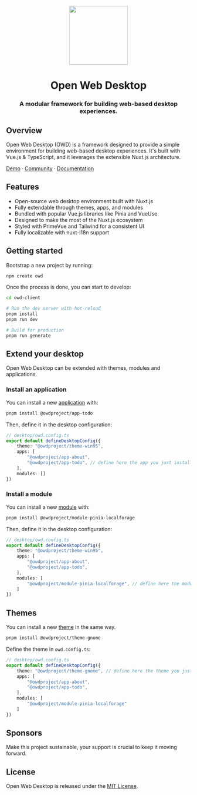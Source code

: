 <p align="center">
  <img width="160" height="160" src="https://avatars.githubusercontent.com/u/65117737?s=160&v=4" />
</p>
<h1 align="center">Open Web Desktop</h1>
<h3 align="center">
  A modular framework for building web-based desktop experiences.
</h3>

## Overview

Open Web Desktop (OWD) is a framework designed to provide a simple environment for building web-based desktop experiences. It's built with Vue.js & TypeScript, and it leverages the extensible Nuxt.js architecture.

[Demo](https://atproto-os.pages.dev/) · [Community](https://discord.gg/zPNaN2HAaA) · [Documentation](https://owdproject.org/)

## Features

- Open-source web desktop environment built with Nuxt.js
- Fully extendable through themes, apps, and modules
- Bundled with popular Vue.js libraries like Pinia and VueUse
- Designed to make the most of the Nuxt.js ecosystem
- Styled with PrimeVue and Tailwind for a consistent UI
- Fully localizable with nuxt-i18n support

## Getting started

Bootstrap a new project by running:

```bash
npm create owd
```

Once the process is done, you can start to develop:

```bash
cd owd-client

# Run the dev server with hot-reload
pnpm install
pnpm run dev

# Build for production
pnpm run generate
```

## Extend your desktop

Open Web Desktop can be extended with themes, modules and applications.

### Install an application

You can install a new [application](https://github.com/topics/owd-apps) with:

```bash
pnpm install @owdproject/app-todo
```

Then, define it in the desktop configuration:

```typescript
// desktop/owd.config.ts
export default defineDesktopConfig({
    theme: "@owdproject/theme-win95",
    apps: [
        "@owdproject/app-about",
        "@owdproject/app-todo", // define here the app you just installed
    ],
    modules: []
})
```

### Install a module

You can install a new [module](https://github.com/topics/owd-modules) with:

```bash
pnpm install @owdproject/module-pinia-localforage
```

Then, define it in the desktop configuration:

```typescript
// desktop/owd.config.ts
export default defineDesktopConfig({
    theme: "@owdproject/theme-win95",
    apps: [
        "@owdproject/app-about",
        "@owdproject/app-todo",
    ],
    modules: [
        "@owdproject/module-pinia-localforage", // define here the module you just installed
    ]
})
```

## Themes
You can install a new [theme](https://github.com/topics/owd-themes) in the same way.

```bash
pnpm install @owdproject/theme-gnome
```

Define the theme in `owd.config.ts`:

```typescript
// desktop/owd.config.ts
export default defineDesktopConfig({
    theme: "@owdproject/theme-gnome", // define here the theme you just installed
    apps: [
        "@owdproject/app-about",
        "@owdproject/app-todo",
    ],
    modules: [
        "@owdproject/module-pinia-localforage"
    ]
})
```

## Sponsors

Make this project sustainable, your support is crucial to keep it moving forward.

## License

Open Web Desktop is released under the [MIT License](LICENSE).

